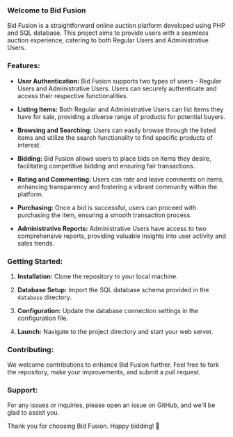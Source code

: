 ### Welcome to Bid Fusion

Bid Fusion is a straightforward online auction platform developed using PHP and SQL database. This project aims to provide users with a seamless auction experience, catering to both Regular Users and Administrative Users.

### Features:

- **User Authentication:** Bid Fusion supports two types of users - Regular Users and Administrative Users. Users can securely authenticate and access their respective functionalities.

- **Listing Items:** Both Regular and Administrative Users can list items they have for sale, providing a diverse range of products for potential buyers.

- **Browsing and Searching:** Users can easily browse through the listed items and utilize the search functionality to find specific products of interest.

- **Bidding:** Bid Fusion allows users to place bids on items they desire, facilitating competitive bidding and ensuring fair transactions.

- **Rating and Commenting:** Users can rate and leave comments on items, enhancing transparency and fostering a vibrant community within the platform.

- **Purchasing:** Once a bid is successful, users can proceed with purchasing the item, ensuring a smooth transaction process.

- **Administrative Reports:** Administrative Users have access to two comprehensive reports, providing valuable insights into user activity and sales trends.

### Getting Started:

1. **Installation:** Clone the repository to your local machine.
   
2. **Database Setup:** Import the SQL database schema provided in the `database` directory.

3. **Configuration:** Update the database connection settings in the configuration file.

4. **Launch:** Navigate to the project directory and start your web server.

### Contributing:

We welcome contributions to enhance Bid Fusion further. Feel free to fork the repository, make your improvements, and submit a pull request.

### Support:

For any issues or inquiries, please open an issue on GitHub, and we'll be glad to assist you.

Thank you for choosing Bid Fusion. Happy bidding! 🎉
